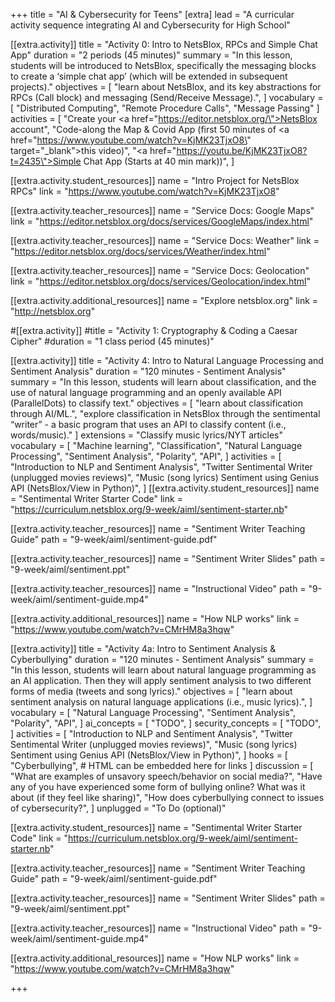 +++
title = "AI & Cybersecurity for Teens"
[extra]
lead = "A curricular activity sequence integrating AI and Cybersecurity for High School"

[[extra.activity]]
title = "Activity 0: Intro to NetsBlox, RPCs and Simple Chat App"
duration = "2 periods (45 minutes)"
summary = "In this lesson, students will be introduced to NetsBlox, specifically the messaging blocks to create a ‘simple chat app’ (which will be extended in subsequent projects)."
objectives = [
    "learn about NetsBlox, and its key abstractions for  RPCs (Call block) and messaging (Send/Receive Message).",
]
vocabulary = [
  "Distributed Computing",
  "Remote Procedure Calls",
  "Message Passing"
]
activities = [
  "Create your <a href=\"https://editor.netsblox.org/\">NetsBlox account</a>",
  "Code-along the Map & Covid App (first 50 minutes of <a href=\"https://www.youtube.com/watch?v=KjMK23TjxO8\" target=\"_blank\">this video</a>)",
  "<a href=\"https://youtu.be/KjMK23TjxO8?t=2435\">Simple Chat App</a> (Starts at 40 min mark))",
]

[[extra.activity.student_resources]]
name = "Intro Project for NetsBlox RPCs"
link = "https://www.youtube.com/watch?v=KjMK23TjxO8"

[[extra.activity.teacher_resources]]
name = "Service Docs: Google Maps"
link = "https://editor.netsblox.org/docs/services/GoogleMaps/index.html"

[[extra.activity.teacher_resources]]
name = "Service Docs: Weather"
link = "https://editor.netsblox.org/docs/services/Weather/index.html"

[[extra.activity.teacher_resources]]
name = "Service Docs: Geolocation"
link = "https://editor.netsblox.org/docs/services/Geolocation/index.html"

[[extra.activity.additional_resources]]
name = "Explore netsblox.org"
link = "http://netsblox.org"

#[[extra.activity]]
#title = "Activity 1: Cryptography & Coding a Caesar Cipher"
#duration = "1 class period (45 minutes)"

[[extra.activity]]
title = "Activity 4: Intro to Natural Language Processing and Sentiment Analysis"
duration = "120 minutes - Sentiment Analysis"
summary = "In this lesson, students will learn about classification, and the use of natural language programming and an openly available API (ParallelDots) to classify text."
objectives = [
    "learn about classification through AI/ML.",
    "explore classification in NetsBlox through the sentimental “writer” - a basic program that uses an API to classify content (i.e., words/music)."
]
extensions = "Classify music lyrics/NYT articles"
vocabulary = [
  "Machine learning",
  "Classification",
  "Natural Language Processing",
  "Sentiment Analysis",
  "Polarity",
  "API",
]
activities = [
  "Introduction to NLP and Sentiment Analysis",
  "Twitter Sentimental Writer (unplugged movies reviews)",
  "Music (song lyrics) Sentiment using Genius API (NetsBlox/View in Python)",
]
[[extra.activity.student_resources]]
name = "Sentimental Writer Starter Code"
link = "https://curriculum.netsblox.org/9-week/aiml/sentiment-starter.nb"

[[extra.activity.teacher_resources]]
name = "Sentiment Writer Teaching Guide"
path = "9-week/aiml/sentiment-guide.pdf"

[[extra.activity.teacher_resources]]
name = "Sentiment Writer Slides"
path = "9-week/aiml/sentiment.ppt"

[[extra.activity.teacher_resources]]
name = "Instructional Video"
path = "9-week/aiml/sentiment-guide.mp4"

[[extra.activity.additional_resources]]
name = "How NLP works"
link = "https://www.youtube.com/watch?v=CMrHM8a3hqw"

[[extra.activity]]
title = "Activity 4a: Intro to Sentiment Analysis & Cyberbullying"
duration = "120 minutes - Sentiment Analysis"
summary = "In this lesson, students will learn about natural language programming as an AI application. Then they will apply sentiment analysis to two different forms of media (tweets and song lyrics)."
objectives = [
  "learn about sentiment analysis on natural language applications (i.e., music lyrics).",
]
vocabulary = [
  "Natural Language Processing",
  "Sentiment Analysis",
  "Polarity",
  "API",
]
ai_concepts = [
  "TODO",
]
security_concepts = [
  "TODO",
]
activities = [
  "Introduction to NLP and Sentiment Analysis",
  "Twitter Sentimental Writer (unplugged movies reviews)",
  "Music (song lyrics) Sentiment using Genius API (NetsBlox/View in Python)",
]
hooks = [
  "Cyberbullying",  # HTML can be embedded here for links
]
discussion = [
  "What are examples of unsavory speech/behavior on social media?",
  "Have any of you have experienced some form of bullying online? What was it about (if they feel like sharing)",
  "How does cyberbullying connect to issues of cybersecurity?",
]
unplugged = "To Do (optional)"

[[extra.activity.student_resources]]
name = "Sentimental Writer Starter Code"
link = "https://curriculum.netsblox.org/9-week/aiml/sentiment-starter.nb"

[[extra.activity.teacher_resources]]
name = "Sentiment Writer Teaching Guide"
path = "9-week/aiml/sentiment-guide.pdf"

[[extra.activity.teacher_resources]]
name = "Sentiment Writer Slides"
path = "9-week/aiml/sentiment.ppt"

[[extra.activity.teacher_resources]]
name = "Instructional Video"
path = "9-week/aiml/sentiment-guide.mp4"

[[extra.activity.additional_resources]]
name = "How NLP works"
link = "https://www.youtube.com/watch?v=CMrHM8a3hqw"


+++

